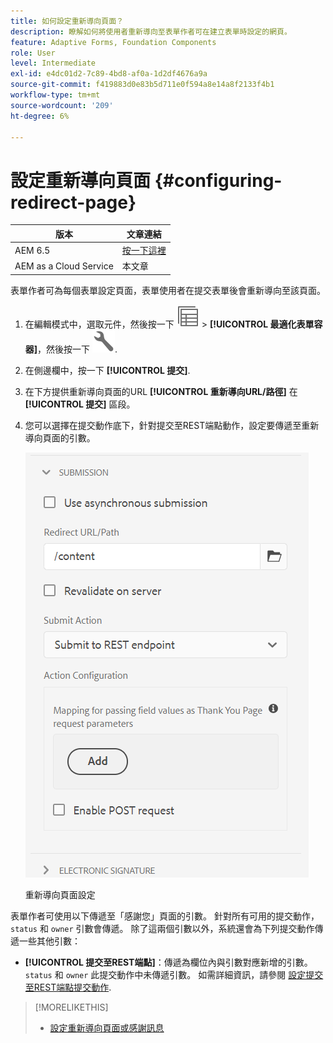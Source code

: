 ```yaml
---
title: 如何設定重新導向頁面？
description: 瞭解如何將使用者重新導向至表單作者可在建立表單時設定的網頁。
feature: Adaptive Forms, Foundation Components
role: User
level: Intermediate
exl-id: e4dc01d2-7c89-4bd8-af0a-1d2df4676a9a
source-git-commit: f419883d0e83b5d711e0f594a8e14a8f2133f4b1
workflow-type: tm+mt
source-wordcount: '209'
ht-degree: 6%

---
```


# 設定重新導向頁面 {#configuring-redirect-page}

| 版本 | 文章連結 |
| -------- | ---------------------------- |
| AEM 6.5 | [按一下這裡](https://experienceleague.adobe.com/docs/experience-manager-65/forms/adaptive-forms-basic-authoring/configuring-redirect-page.html) |
| AEM as a Cloud Service  | 本文章 |

表單作者可為每個表單設定頁面，表單使用者在提交表單後會重新導向至該頁面。

1. 在編輯模式中，選取元件，然後按一下 ![欄位層級](assets/select_parent_icon.svg) > **[!UICONTROL 最適化表單容器]**，然後按一下 ![cmppr](assets/configure-icon.svg).

1. 在側邊欄中，按一下 **[!UICONTROL 提交]**.

1. 在下方提供重新導向頁面的URL **[!UICONTROL 重新導向URL/路徑]** 在 **[!UICONTROL 提交]** 區段。
1. 您可以選擇在提交動作底下，針對提交至REST端點動作，設定要傳遞至重新導向頁面的引數。

   ![重新導向頁面設定](assets/redirect-url.png)

   重新導向頁面設定

表單作者可使用以下傳遞至「感謝您」頁面的引數。 針對所有可用的提交動作， `status` 和 `owner` 引數會傳遞。 除了這兩個引數以外，系統還會為下列提交動作傳遞一些其他引數：

* **[!UICONTROL 提交至REST端點]**：傳遞為欄位內與引數對應新增的引數。 `status` 和 `owner` 此提交動作中未傳遞引數。 如需詳細資訊，請參閱 [設定提交至REST端點提交動作](configuring-submit-actions.md).

>[!MORELIKETHIS]
>
>* [設定重新導向頁面或感謝訊息](/help/forms/configure-redirect-page-or-thank-you-message.md)
